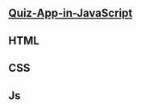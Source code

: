 ## [Quiz-App-in-JavaScript](https://musharafali07.github.io/Qiuz-App-in-JavaScript/)

 ## HTML
 ## CSS
 ## Js
 
